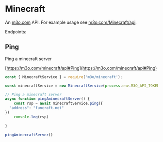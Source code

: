 # Minecraft

An [m3o.com](https://m3o.com) API. For example usage see [m3o.com/Minecraft/api](https://m3o.com/Minecraft/api).

Endpoints:

## Ping

Ping a minecraft server


[https://m3o.com/minecraft/api#Ping](https://m3o.com/minecraft/api#Ping)

```js
const { MinecraftService } = require('m3o/minecraft');

const minecraftService = new MinecraftService(process.env.M3O_API_TOKEN)

// Ping a minecraft server
async function pingAminecraftServer() {
	const rsp = await minecraftService.ping({
  "address": "funcraft.net"
})
	console.log(rsp)
	
}

pingAminecraftServer()
```
